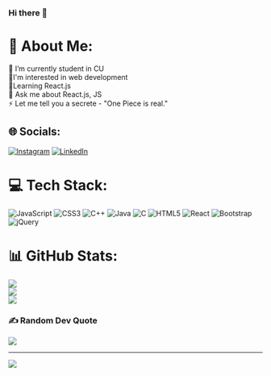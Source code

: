 ### Hi there 👋


# 💫 About Me:
🔭 I’m currently student in CU<br>🌱I'm interested in web development<br>📖Learning React.js <br>💬 Ask me about React.js, JS<br>⚡ Let me tell you a secrete - "One Piece is real."<br>


## 🌐 Socials:
[![Instagram](https://img.shields.io/badge/Instagram-%23E4405F.svg?logo=Instagram&logoColor=white)](https://instagram.com/yashraigz) [![LinkedIn](https://img.shields.io/badge/LinkedIn-%230077B5.svg?logo=linkedin&logoColor=white)](https://linkedin.com/in/yash-rai-55a4a5230) 

# 💻 Tech Stack:
![JavaScript](https://img.shields.io/badge/javascript-%23323330.svg?style=flat-square&logo=javascript&logoColor=%23F7DF1E) ![CSS3](https://img.shields.io/badge/css3-%231572B6.svg?style=flat-square&logo=css3&logoColor=white) ![C++](https://img.shields.io/badge/c++-%2300599C.svg?style=flat-square&logo=c%2B%2B&logoColor=white) ![Java](https://img.shields.io/badge/java-%23ED8B00.svg?style=flat-square&logo=java&logoColor=white) ![C](https://img.shields.io/badge/c-%2300599C.svg?style=flat-square&logo=c&logoColor=white) ![HTML5](https://img.shields.io/badge/html5-%23E34F26.svg?style=flat-square&logo=html5&logoColor=white) ![React](https://img.shields.io/badge/react-%2320232a.svg?style=flat-square&logo=react&logoColor=%2361DAFB) ![Bootstrap](https://img.shields.io/badge/bootstrap-%23563D7C.svg?style=flat-square&logo=bootstrap&logoColor=white) ![jQuery](https://img.shields.io/badge/jquery-%230769AD.svg?style=flat-square&logo=jquery&logoColor=white)
# 📊 GitHub Stats:
![](https://github-readme-stats.vercel.app/api?username=yashrai-gz&theme=algolia&hide_border=false&include_all_commits=false&count_private=false)<br/>
![](https://github-readme-streak-stats.herokuapp.com/?user=yashrai-gz&theme=algolia&hide_border=false)<br/>
![](https://github-readme-stats.vercel.app/api/top-langs/?username=yashrai-gz&theme=algolia&hide_border=false&include_all_commits=false&count_private=false&layout=compact)

### ✍️ Random Dev Quote
![](https://quotes-github-readme.vercel.app/api?type=horizontal&theme=tokyonight)

---
[![](https://visitcount.itsvg.in/api?id=yashrai-gz&icon=0&color=0)](https://visitcount.itsvg.in)

<!-- Proudly created with GPRM ( https://gprm.itsvg.in ) -->
